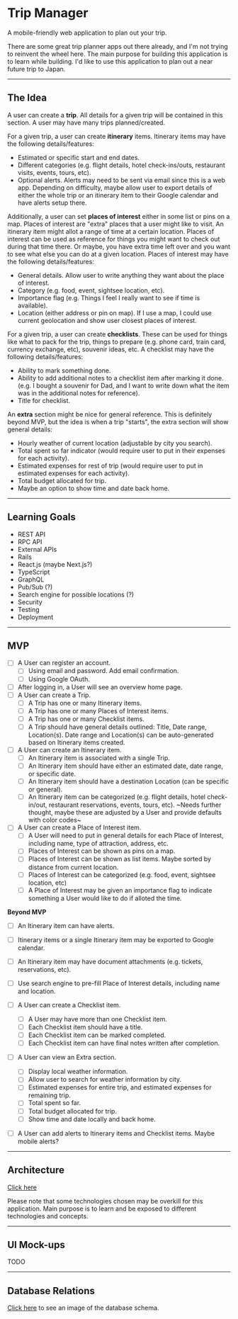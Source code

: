 # Trip Manager

A mobile-friendly web application to plan out your trip.

There are some great trip planner apps out there already, and I'm not trying to reinvent the wheel here. The main purpose for building this application is to learn while building. I'd like to use this application to plan out a near future trip to Japan.


---
## The Idea

A user can create a **trip**. All details for a given trip will be contained in this section. A user may have many trips planned/created.

For a given trip, a user can create **itinerary** items. Itinerary items may have the following details/features:
- Estimated or specific start and end dates.
- Different categories (e.g. flight details, hotel check-ins/outs, restaurant visits, events, tours, etc).
- Optional alerts. Alerts may need to be sent via email since this is a web app. Depending on difficulty, maybe allow user to export details of either the whole trip or an itinerary item to their Google calendar and have alerts setup there.

Additionally, a user can set **places of interest** either in some list or pins on a map. Places of interest are "extra" places that a user might like to visit. An itinerary item might allot a range of time at a certain location. Places of interest can be used as reference for things you might want to check out during that time there. Or maybe, you have extra time left over and you want to see what else you can do at a given location. Places of interest may have the following details/features:
- General details. Allow user to write anything they want about the place of interest.
- Category (e.g. food, event, sightsee location, etc).
- Importance flag (e.g. Things I feel I really want to see if time is available).
- Location (either address or pin on map). If I use a map, I could use current geolocation and show user closest places of interest.

For a given trip, a user can create **checklists**. These can be used for things like what to pack for the trip, things to prepare (e.g. phone card, train card, currency exchange, etc), souvenir ideas, etc. A checklist may have the following details/features:
- Ability to mark something done.
- Ability to add additional notes to a checklist item after marking it done. (e.g. I bought a souvenir for Dad, and I want to write down what the item was in the additional notes for reference).
- Title for checklist.

An **extra** section might be nice for general reference. This is definitely beyond MVP, but the idea is when a trip "starts", the extra section will show general details:
- Hourly weather of current location (adjustable by city you search).
- Total spent so far indicator (would require user to put in their expenses for each activity).
- Estimated expenses for rest of trip (would require user to put in estimated expenses for each activity).
- Total budget allocated for trip.
- Maybe an option to show time and date back home.


---
## Learning Goals

- REST API
- RPC API
- External APIs
- Rails
- React.js (maybe Next.js?)
- TypeScript
- GraphQL
- Pub/Sub (?)
- Search engine for possible locations (?)
- Security
- Testing
- Deployment


---
## MVP

- [ ] A User can register an account.
  - [ ] Using email and password. Add email confirmation.
  - [ ] Using Google OAuth.
- [ ] After logging in, a User will see an overview home page.
- [ ] A User can create a Trip.
  - [ ] A Trip has one or many Itinerary items.
  - [ ] A Trip has one or many Places of Interest items.
  - [ ] A Trip has one or many Checklist items.
  - [ ] A Trip should have general details outlined: Title, Date range, Location(s). Date range and Location(s) can be auto-generated based on Itinerary items created.
- [ ] A User can create an Itinerary item.
  - [ ] An Itinerary item is associated with a single Trip.
  - [ ] An Itinerary item should have either an estimated date, date range, or specific date.
  - [ ] An Itinerary item should have a destination Location (can be specific or general).
  - [ ] An Itinerary item can be categorized (e.g. flight details, hotel check-in/out, restaurant reservations, events, tours, etc). ~Needs further thought, maybe these are adjusted by a User and provide defaults with color codes~
- [ ] A User can create a Place of Interest item.
  - [ ] A User will need to put in general details for each Place of Interest, including name, type of attraction, address, etc.
  - [ ] Places of Interest can be shown as pins on a map.
  - [ ] Places of Interest can be shown as list items. Maybe sorted by distance from current location.
  - [ ] Places of Interest can be categorized (e.g. food, event, sightsee location, etc)
  - [ ] A Place of Interest may be given an importance flag to indicate something a User would like to do if alloted the time.

**Beyond MVP**

- [ ] An Itinerary item can have alerts.
- [ ] Itinerary items or a single Itinerary item may be exported to Google calendar.
- [ ] An Itinerary item may have document attachments (e.g. tickets, reservations, etc).
- [ ] Use search engine to pre-fill Place of Interest details, including name and location.
- [ ] A User can create a Checklist item.
  - [ ] A User may have more than one Checklist item.
  - [ ] Each Checklist item should have a title.
  - [ ] Each Checklist item can be marked completed.
  - [ ] Each Checklist item can have final notes written after completion.
- [ ] A User can view an Extra section.
  - [ ] Display local weather information.
  - [ ] Allow user to search for weather information by city.
  - [ ] Estimated expenses for entire trip, and estimated expenses for remaining trip.
  - [ ] Total spent so far.
  - [ ] Total budget allocated for trip.
  - [ ] Show time and date locally and back home.
- [ ] A User can add alerts to Itinerary items and Checklist items. Maybe mobile alerts?


---
## Architecture

[Click here](docs/architecture.png)

Please note that some technologies chosen may be overkill for this application. Main purpose is to learn and be exposed to different technologies and concepts.


---
## UI Mock-ups

TODO


---
## Database Relations

[Click here](docs/db-schema.png) to see an image of the database schema.
